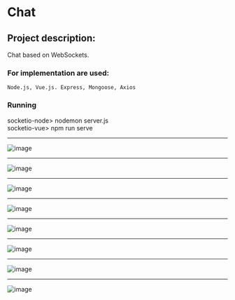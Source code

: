 # Chat

## Project description:

Chat based on WebSockets.

### For implementation are used: 
```
Node.js, Vue.js. Express, Mongoose, Axios
```

### Running
socketio-node> nodemon server.js
<br>
socketio-vue> npm run serve

---

![image](https://github.com/rrromchIk/Chat/assets/90086332/8f7a072e-b597-4836-80b3-fd90c6565017)

---

![image](https://github.com/rrromchIk/Chat/assets/90086332/35cded2d-bff2-4c67-aa88-1791d6425670)

---

![image](https://github.com/rrromchIk/Chat/assets/90086332/2d78f638-3635-43aa-8830-369eddce0b02)

---

![image](https://github.com/rrromchIk/Chat/assets/90086332/65682474-ff2d-44ac-9039-2f8e96145c63)

---

![image](https://github.com/rrromchIk/Chat/assets/90086332/a74de9e4-36c1-4b02-bf0a-140b8e42c0e2)

---

![image](https://github.com/rrromchIk/Chat/assets/90086332/c89cd068-a202-4f52-bc11-09775f3ce564)

---

![image](https://github.com/rrromchIk/Chat/assets/90086332/d3c88b3f-a71f-403a-a7dd-07caaad16f3e)

---

![image](https://github.com/rrromchIk/Chat/assets/90086332/affa001f-1624-4120-8254-8536e9b7c405)







